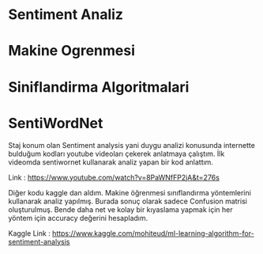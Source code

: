 # Sentiment Analiz
# Makine Ogrenmesi
# Siniflandirma Algoritmalari
# SentiWordNet

Staj konum olan Sentiment analysis yani duygu analizi konusunda internette bulduğum kodları youtube videoları çekerek anlatmaya çalıştım. İlk videomda sentiwornet kullanarak analiz yapan bir kod anlattım.

Link : https://www.youtube.com/watch?v=8PaWNfFP2jA&t=276s

Diğer kodu kaggle dan aldım. Makine öğrenmesi sınıflandırma yöntemlerini kullanarak analiz yapılmış. Burada sonuç olarak sadece Confusion matrisi oluşturulmuş. Bende daha net ve kolay bir kıyaslama yapmak için her yöntem için accuracy değerini hesapladım.

Kaggle Link : https://www.kaggle.com/mohiteud/ml-learning-algorithm-for-sentiment-analysis
